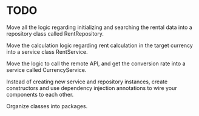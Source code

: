 # TODO
Move all the logic regarding initializing and searching the rental data into a repository class called RentRepository.

Move the calculation logic regarding rent calculation in the target currency into a service class RentService.

Move the logic to call the remote API, and get the conversion rate into a service called CurrencyService.

Instead of creating  new  service and repository instances, create constructors and use dependency injection annotations to wire your components to each other.

Organize classes into packages.
